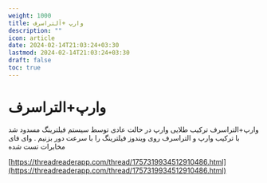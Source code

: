 ```yaml
---
weight: 1000
title: وارپ +‌آلتراسرف
description: ""
icon: article
date: 2024-02-14T21:03:24+03:30
lastmod: 2024-02-14T21:03:24+03:30
draft: false
toc: true
---
```

# وارپ+التراسرف

وارپ+التراسرف ترکیب طلایی وارپ در حالت عادی توسط سیستم فیلترینگ مسدود شد با ترکیب وارپ و التراسرف روی ویندوز فیلترینگ را با سرعت دور بزنیم . وای فای مخابرات تست شده

[https://threadreaderapp.com/thread/1757319934512910486.html](https://threadreaderapp.com/thread/1757319934512910486.html)